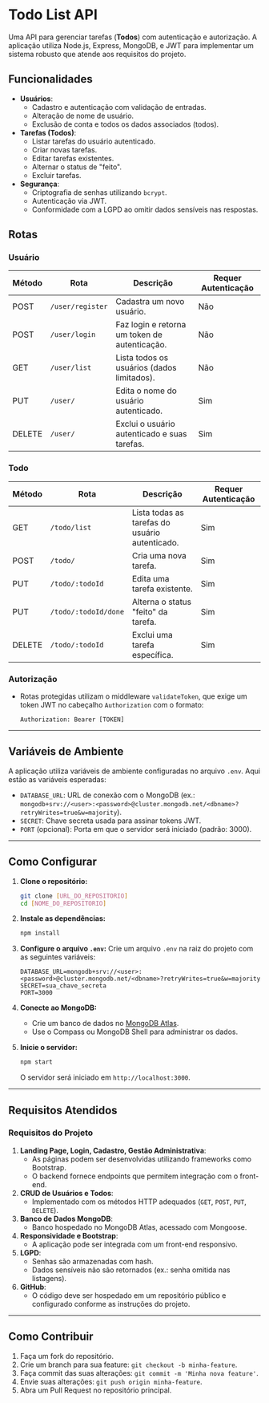 # Todo List API

Uma API para gerenciar tarefas (**Todos**) com autenticação e autorização. A aplicação utiliza Node.js, Express, MongoDB, e JWT para implementar um sistema robusto que atende aos requisitos do projeto.

## **Funcionalidades**

- **Usuários**:
  - Cadastro e autenticação com validação de entradas.
  - Alteração de nome de usuário.
  - Exclusão de conta e todos os dados associados (todos).
- **Tarefas (Todos)**:
  - Listar tarefas do usuário autenticado.
  - Criar novas tarefas.
  - Editar tarefas existentes.
  - Alternar o status de "feito".
  - Excluir tarefas.
- **Segurança**:
  - Criptografia de senhas utilizando `bcrypt`.
  - Autenticação via JWT.
  - Conformidade com a LGPD ao omitir dados sensíveis nas respostas.

## **Rotas**

### **Usuário**
| Método | Rota           | Descrição                                      | Requer Autenticação |
|--------|----------------|------------------------------------------------|---------------------|
| POST   | `/user/register` | Cadastra um novo usuário.                      | Não                 |
| POST   | `/user/login`    | Faz login e retorna um token de autenticação.  | Não                 |
| GET    | `/user/list`     | Lista todos os usuários (dados limitados).     | Não                 |
| PUT    | `/user/`         | Edita o nome do usuário autenticado.           | Sim                 |
| DELETE | `/user/`         | Exclui o usuário autenticado e suas tarefas.   | Sim                 |

### **Todo**
| Método | Rota               | Descrição                                     | Requer Autenticação |
|--------|--------------------|-----------------------------------------------|---------------------|
| GET    | `/todo/list`        | Lista todas as tarefas do usuário autenticado.| Sim                 |
| POST   | `/todo/`            | Cria uma nova tarefa.                         | Sim                 |
| PUT    | `/todo/:todoId`     | Edita uma tarefa existente.                   | Sim                 |
| PUT    | `/todo/:todoId/done`| Alterna o status "feito" da tarefa.           | Sim                 |
| DELETE | `/todo/:todoId`     | Exclui uma tarefa específica.                 | Sim                 |

### **Autorização**
- Rotas protegidas utilizam o middleware `validateToken`, que exige um token JWT no cabeçalho `Authorization` com o formato:  
  ```
  Authorization: Bearer [TOKEN]
  ```

---

## **Variáveis de Ambiente**

A aplicação utiliza variáveis de ambiente configuradas no arquivo `.env`. Aqui estão as variáveis esperadas:

- `DATABASE_URL`: URL de conexão com o MongoDB (ex.: `mongodb+srv://<user>:<password>@cluster.mongodb.net/<dbname>?retryWrites=true&w=majority`).
- `SECRET`: Chave secreta usada para assinar tokens JWT.
- `PORT` (opcional): Porta em que o servidor será iniciado (padrão: 3000).

---

## **Como Configurar**

1. **Clone o repositório:**
   ```bash
   git clone [URL_DO_REPOSITORIO]
   cd [NOME_DO_REPOSITORIO]
   ```

2. **Instale as dependências:**
   ```bash
   npm install
   ```

3. **Configure o arquivo `.env`:**
   Crie um arquivo `.env` na raiz do projeto com as seguintes variáveis:
   ```env
   DATABASE_URL=mongodb+srv://<user>:<password>@cluster.mongodb.net/<dbname>?retryWrites=true&w=majority
   SECRET=sua_chave_secreta
   PORT=3000
   ```

4. **Conecte ao MongoDB:**
   - Crie um banco de dados no [MongoDB Atlas](https://www.mongodb.com/cloud/atlas/register).
   - Use o Compass ou MongoDB Shell para administrar os dados.

5. **Inicie o servidor:**
   ```bash
   npm start
   ```
   O servidor será iniciado em `http://localhost:3000`.

---

## **Requisitos Atendidos**

### **Requisitos do Projeto**
1. **Landing Page, Login, Cadastro, Gestão Administrativa**:
   - As páginas podem ser desenvolvidas utilizando frameworks como Bootstrap.
   - O backend fornece endpoints que permitem integração com o front-end.
2. **CRUD de Usuários e Todos**:
   - Implementado com os métodos HTTP adequados (`GET`, `POST`, `PUT`, `DELETE`).
3. **Banco de Dados MongoDB**:
   - Banco hospedado no MongoDB Atlas, acessado com Mongoose.
4. **Responsividade e Bootstrap**:
   - A aplicação pode ser integrada com um front-end responsivo.
5. **LGPD**:
   - Senhas são armazenadas com hash.
   - Dados sensíveis não são retornados (ex.: senha omitida nas listagens).
6. **GitHub**:
   - O código deve ser hospedado em um repositório público e configurado conforme as instruções do projeto.

---

## **Como Contribuir**

1. Faça um fork do repositório.
2. Crie um branch para sua feature: `git checkout -b minha-feature`.
3. Faça commit das suas alterações: `git commit -m 'Minha nova feature'`.
4. Envie suas alterações: `git push origin minha-feature`.
5. Abra um Pull Request no repositório principal.